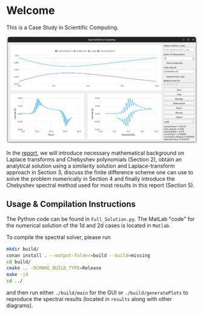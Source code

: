 # Welcome

This is a Case Study in Scientific Computing.

![Screenshot](report/figures/screenshot.png)

In the [report](https://raw.githubusercontent.com/MrP01/BatteryComputing/master/report/report.pdf),
we will introduce necessary mathematical background on Laplace
transforms and Chebyshev polynomials (Section 2), obtain an analytical solution
using a similarity solution and Laplace-transform approach in Section 3, discuss the
finite difference scheme one can use to solve the problem numerically in Section 4 and
finally introduce the Chebyshev spectral method used for most results in this report
(Section 5).

## Usage & Compilation Instructions

The Python code can be found in `Full_Solution.py`.
The MatLab "code" for the numerical solution of the 1d and 2d cases is located in `Matlab`.

To compile the spectral solver, please run

```bash
mkdir build/
conan install . --output-folder=build --build=missing
cd build/
cmake .. -DCMAKE_BUILD_TYPE=Release
make -j4
cd ../
```

and then run either `./build/main` for the GUI or `./build/generatePlots` to reproduce the spectral results (located in `results` along with other diagrams).
